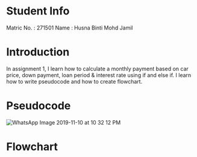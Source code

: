 # Student Info
Matric No. : 271501
Name : Husna Binti Mohd Jamil

# Introduction
In assignment 1, I learn how to calculate a monthly payment based on car price, down payment, loan period & interest rate using  if and else if. I learn how to write pseudocode and how to create flowchart. 

# Pseudocode

![WhatsApp Image 2019-11-10 at 10 32 12 PM](https://user-images.githubusercontent.com/55366890/68545704-7063e380-040a-11ea-9b6c-b08ca4ad1ed9.jpeg)
 
# Flowchart

